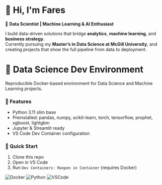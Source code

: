 # 👋 Hi, I'm Fares  

🎯 **Data Scientist | Machine Learning & AI Enthusiast**  

I build data-driven solutions that bridge **analytics**, **machine learning**, and **business strategy**.  
Currently pursuing my **Master’s in Data Science at McGill University**, and creating projects that show the full pipeline from data to deployment.  
# 🧱 Data Science Dev Environment

Reproducible Docker-based environment for Data Science and Machine Learning projects.

### 🧩 Features
- Python 3.11 slim base
- Preinstalled: pandas, numpy, scikit-learn, torch, tensorflow, prophet, xgboost, lightgbm
- Jupyter & Streamlit ready
- VS Code Dev Container configuration

### 🚀 Quick Start
1. Clone this repo  
2. Open in VS Code  
3. Run `Dev Containers: Reopen in Container` (requires Docker)

![Docker](https://img.shields.io/badge/docker-ready-blue?logo=docker)
![Python](https://img.shields.io/badge/python-3.11-blue?logo=python)
![VSCode](https://img.shields.io/badge/vscode-devcontainer-green?logo=visualstudiocode)
